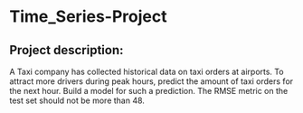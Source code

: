 # Time_Series-Project
## Project description: 
A Taxi company has collected historical data on taxi orders at airports. To attract more drivers during peak hours, predict the amount of taxi orders for the next hour. Build a model for such a prediction. The RMSE metric on the test set should not be more than 48.
